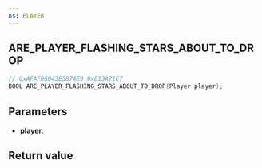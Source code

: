 ```yaml
---
ns: PLAYER
---
```

## ARE_PLAYER_FLASHING_STARS_ABOUT_TO_DROP

```c
// 0xAFAF86043E5874E9 0xE13A71C7
BOOL ARE_PLAYER_FLASHING_STARS_ABOUT_TO_DROP(Player player);
```


## Parameters
* **player**: 

## Return value

